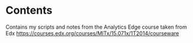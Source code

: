 # Contents
Contains my scripts and notes from the Analytics Edge course taken from Edx https://courses.edx.org/courses/MITx/15.071x/1T2014/courseware
